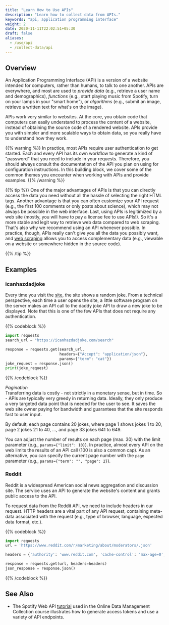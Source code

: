 ```yaml
---
title: "Learn How to Use APIs"
description: "Learn how to collect data from APIs."
keywords: "api, application programming interface"
weight: 2
date: 2020-11-11T22:02:51+05:30
draft: false
aliases:
  - /use/api
  - /collect-data/api
---
```


## Overview
An Application Programming Interface (API) is a version of a website intended for computers, rather than humans, to talk to one another. APIs are everywhere, and most are used to *provide data* (e.g., retrieve a user name and demographics), *functions* (e.g., start playing music from Spotify, turn on your lamps in your "smart home"), or
*algorithms* (e.g., submit an image, retrieve a written text for what's on the image).

APIs work very similar to websites. At the core, you obtain code that computers can easily understand to process the content of a website, instead of obtaining the source code of a rendered website. APIs provide you with simpler and more scalable ways to obtain data, so you really have to understand how they work.

{{% warning %}}
In practice, most APIs require user authentication to get started. Each and every API has its own workflow to generate a kind of "password" that you need to include in your requests. Therefore, you should always consult the documentation of the API you plan on using for configuration instructions. In this building block, we cover some of the common themes you encounter when working with APIs and provide examples.
{{% /warning %}}

{{% tip %}}
One of the major advantages of APIs is that you can directly access the data you need without all the hassle of selecting the right HTML tags. Another advantage is that you can often customize your API request (e.g., the first 100 comments or only posts about science), which may not always be possible in the web interface.
Last, using APIs is legitimized by a web site (mostly, you will have to pay a license fee to use APIs!). So it's a more stable and legit way to retrieve web data compared to web scraping. That's also why we recommend using an API whenever possible.
In practice, though, APIs really can't give you all the data you possibly want, and [web scraping](https://tilburgsciencehub.com/building-blocks/collect-data/web-scraping/web-scraping/
) allows you to access complementary data (e.g., viewable on a website or somewhere hidden in the source code).

{{% /tip %}}


## Examples

### icanhazdadjoke
Every time you visit the [site](https://icanhazdadjoke.com), the site shows a random joke. From a technical perspective, each time a user opens the site, a little software program on the server makes an API call to the daddy joke API to draw a new joke to be displayed. Note that this is one of the few APIs that does not require any authentication.

{{% codeblock %}}
```Python
import requests
search_url = "https://icanhazdadjoke.com/search"

response = requests.get(search_url,
                        headers={"Accept": "application/json"},
                        params={"term": "cat"})
joke_request = response.json()
print(joke_request)
```
{{% /codeblock %}}

*Pagination*  
Transferring data is costly - not strictly in a monetary sense, but in time. So - APIs are typically very greedy in returning data. Ideally, they only produce a very targeted data point that is needed for the user to see. It saves the web site owner paying for bandwidth and guarantees that the site responds fast to user input.

By default, each page contains 20 jokes, where page 1 shows jokes 1 to 20, page 2 jokes 21 to 40, ..., and page 33 jokes 641 to 649.

You can adjust the number of results on each page (max. 30) with the limit parameter (e.g., `params={"limit": 10}`). In practice, almost every API on the web limits the results of an API call (100 is also a common cap). As an alternative, you can specify the current page number with the `page` parameter (e.g., `params={"term": "", "page": 2}`).


### Reddit
Reddit is a widespread American social news aggregation and discussion site. The service uses an API to generate the website's content and grants public access to the API.

To request data from the Reddit API, we need to include headers in our request. HTTP headers are a vital part of any API request, containing meta-data associated with the request (e.g., type of browser, language, expected data format, etc.).


{{% codeblock %}}

```python
import requests
url = 'https://www.reddit.com/r/marketing/about/moderators/.json'

headers = {'authority': 'www.reddit.com', 'cache-control': 'max-age=0', 'upgrade-insecure-requests': '1', 'user-agent': 'Mozilla/5.0 (Macintosh; Intel Mac OS X 10_15_7) AppleWebKit/537.36 (KHTML, like Gecko) Chrome/87.0.4280.88 Safari/537.36'}

response = requests.get(url, headers=headers)
json_response = response.json()
```
{{% /codeblock %}}


## See Also

* The Spotify Web API [tutorial](https://github.com/hannesdatta/course-odcm/blob/master/content/docs/tutorials/apisadvanced/api-advanced.ipynb) used in the Online Data Management Collection course illustrates how to generate access tokens and use a variety of API endpoints.

